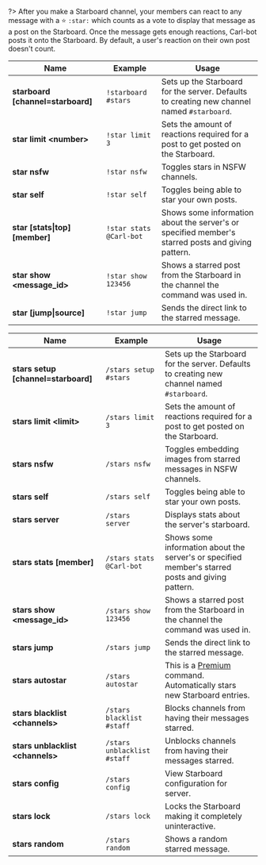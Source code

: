 ?> After you make a Starboard channel, your members can react to any message with a ⭐ `:star:` which counts as a vote to display that message as a post on the Starboard. Once the message gets enough reactions, Carl-bot posts it onto the Starboard. By default, a user's reaction on their own post doesn't count.

<!-- tabs:start -->

<!-- tab:Prefix Commands -->
| Name              | Example           | Usage                                                                         |
| ----------------- | ----------------- | ----------------------------------------------------------------------------- |
| **starboard [channel=starboard]** | `!starboard #stars` | Sets up the Starboard for the server. Defaults to creating new channel named `#starboard`. |
| **star limit \<number>** | `!star limit 3` | Sets the amount of reactions required for a post to get posted on the Starboard. |
| **star nsfw**     | `!star nsfw`      | Toggles stars in NSFW channels.                                               |
| **star self**     | `!star self`      | Toggles being able to star your own posts.                                    |
| **star [stats\|top] [member]** | `!star stats @Carl-bot` | Shows some information about the server's or specified member's starred posts and giving pattern. |
| **star show \<message_id>** | `!star show 123456` | Shows a starred post from the Starboard in the channel the command was used in. |
| **star [jump\|source]** | `!star jump`| Sends the direct link to the starred message.                                 |

<!-- tab:Slash Commands -->
| Name              | Example           | Usage                                                                         |
| ----------------- | ----------------- | ----------------------------------------------------------------------------- |
| **stars setup [channel=starboard]** | `/stars setup #stars` | Sets up the Starboard for the server. Defaults to creating new channel named `#starboard`. |
| **stars limit \<limit>** | `/stars limit 3` | Sets the amount of reactions required for a post to get posted on the Starboard. |
| **stars nsfw**    | `/stars nsfw`     | Toggles embedding images from starred messages in NSFW channels.              |
| **stars self**    | `/stars self`     | Toggles being able to star your own posts.                                    |
| **stars server**  | `/stars server`   | Displays stats about the server's starboard.                                  |
| **stars stats [member]** | `/stars stats @Carl-bot` | Shows some information about the server's or specified member's starred posts and giving pattern. |
| **stars show \<message_id>** | `/stars show 123456` | Shows a starred post from the Starboard in the channel the command was used in. |
| **stars jump**    | `/stars jump`     | Sends the direct link to the starred message.                                 |
| **stars autostar**| `/stars autostar` | This is a [Premium](https://www.patreon.com/carlbot) command. Automatically stars new Starboard entries. |
| **stars blacklist \<channels>** | `/stars blacklist #staff` | Blocks channels from having their messages starred.     |
| **stars unblacklist \<channels>** | `/stars unblacklist #staff` | Unblocks channels from having their messages starred. |
| **stars config**  | `/stars config`   | View Starboard configuration for server.                                      |
| **stars lock**    | `/stars lock`     | Locks the Starboard making it completely uninteractive.                       |
| **stars random**  | `/stars random`   | Shows a random starred message.                                               |

<!-- tabs:end -->